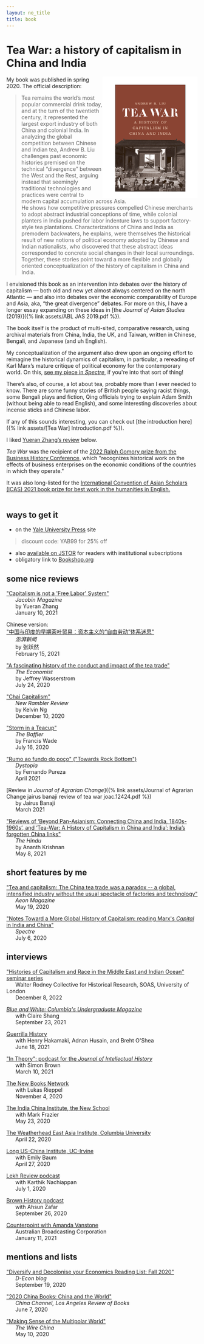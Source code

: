 ```yaml
---
layout: no_title
title: book
---
```


# Tea War: a history of capitalism in China and India


<p align="right">
  <a href="https://yalebooks.yale.edu/book/9780300243734/tea-war">
    <img align="right" width="250" src="/assets/Liu cover DESIGN.png"></a></p>

My book was published in spring 2020. The official description:

> Tea remains the world’s most popular commercial drink today, and at the turn of the twentieth century, it represented the largest export industry of both China and colonial India. In analyzing the global competition between Chinese and Indian tea, Andrew B. Liu challenges past economic histories premised on the technical “divergence” between the West and the Rest, arguing instead that seemingly traditional technologies and practices were central to modern capital accumulation across Asia.   
>He shows how competitive pressures compelled Chinese merchants to adopt abstract industrial conceptions of time, while colonial planters in India pushed for labor indenture laws to support factory-style tea plantations. 
>Characterizations of China and India as premodern backwaters, he explains, were themselves the historical result of new notions of political economy adopted by Chinese and Indian nationalists, who discovered that these abstract ideas corresponded to concrete social changes in their local surroundings.   
>Together, these stories point toward a more flexible and globally oriented conceptualization of the history of capitalism in China and India.

I envisioned this book as an intervention into debates over the history of capitalism — both old and new yet almost always centered on the north Atlantic — and also into debates over the economic comparability of Europe and Asia, aka, “the great divergence” debates. For more on this, I have a longer essay expanding on these ideas in [the *Journal of Asian Studies* (2019)]({% link assets/ABL JAS 2019.pdf %}). 

The book itself is the product of multi-sited, comparative research, using archival materials from China, India, the UK, and Taiwan, written in Chinese, Bengali, and Japanese (and uh English). 

My conceptualization of the argument also drew upon an ongoing effort to reimagine the historical dynamics of capitalism, in particular, a rereading of Karl Marx’s mature critique of political economy for the contemporary world. On this, [see my piece in *Spectre*](https://spectrejournal.com/notes-toward-a-more-global-history-of-capitalism/), if you're into that sort of thing! 

There’s also, of course, a lot about tea, probably more than I ever needed to know. There are some funny stories of British people saying racist things, some Bengali plays and fiction, Qing officials trying to explain Adam Smith (without being able to read English), and some interesting discoveries about incense sticks and Chinese labor.

If any of this sounds interesting, you can check out [the introduction here]({% link assets/[Tea War] Introduction.pdf %}). 

I liked [Yueran Zhang’s review](https://jacobinmag.com/2021/01/tea-war-book-review-capitalism-china-india) below. 

*Tea War* was the recipient of the [2022 Ralph Gomory prize from the Business History Conference,](https://thebhc.org/sites/default/files/blog-post-files/2022-04/2022BHcawards.pdf) which "recognizes historical work on the effects of business enterprises on the economic conditions of the countries in which they operate."

It was also long-listed for the [International Convention of Asian Scholars (ICAS) 2021 book prize for best work in the humanities in English.](https://icas.asia/icas-book-prize-2021)
<br><br>
## ways to get it

* on the [Yale University Press](https://yalebooks.yale.edu/book/9780300243734/tea-war) site
> discount code: YAB99 for 25% off

* also [available on JSTOR](https://www.jstor.org/stable/j.ctvzpv6sm) for readers with institutional subscriptions  
* obligatory link to [Bookshop.org](https://bookshop.org/books/tea-war-a-history-of-capitalism-in-china-and-india/9780300243734?aid=10015)


## some nice reviews
["Capitalism is not a 'Free Labor' System"](https://jacobinmag.com/2021/01/tea-war-book-review-capitalism-china-india)   
&nbsp;&nbsp;&nbsp;&nbsp;&nbsp;&nbsp;*Jacobin Magazine*  
&nbsp;&nbsp;&nbsp;&nbsp;&nbsp;&nbsp;by Yueran Zhang   
&nbsp;&nbsp;&nbsp;&nbsp;&nbsp;&nbsp;January 10, 2021

Chinese version:  
["中国与印度的早期茶叶贸易：资本主义的“自由劳动”体系迷思"](https://www.thepaper.cn/newsDetail_forward_11339399)   
&nbsp;&nbsp;&nbsp;&nbsp;&nbsp;&nbsp;*澎湃新闻*    
&nbsp;&nbsp;&nbsp;&nbsp;&nbsp;&nbsp;by 张跃然   
&nbsp;&nbsp;&nbsp;&nbsp;&nbsp;&nbsp;February 15, 2021

["A fascinating history of the conduct and impact of the tea trade"](https://www.economist.com/prospero/2020/07/24/a-fascinating-history-of-the-conduct-and-impact-of-the-tea-trade)  
&nbsp;&nbsp;&nbsp;&nbsp;&nbsp;&nbsp;*The Economist*  
&nbsp;&nbsp;&nbsp;&nbsp;&nbsp;&nbsp;by Jeffrey Wasserstrom  
&nbsp;&nbsp;&nbsp;&nbsp;&nbsp;&nbsp;July 24, 2020

["Chai Capitalism"](https://newramblerreview.com/book-reviews/history/chai-capitalism)  
&nbsp;&nbsp;&nbsp;&nbsp;&nbsp;&nbsp;*New Rambler Review*   
&nbsp;&nbsp;&nbsp;&nbsp;&nbsp;&nbsp;by Kelvin Ng  
&nbsp;&nbsp;&nbsp;&nbsp;&nbsp;&nbsp;December 10, 2020

["Storm in a Teacup"](https://thebaffler.com/latest/storm-in-a-teacup-wade)  
&nbsp;&nbsp;&nbsp;&nbsp;&nbsp;&nbsp;*The Baffler*  
&nbsp;&nbsp;&nbsp;&nbsp;&nbsp;&nbsp;by Francis Wade  
&nbsp;&nbsp;&nbsp;&nbsp;&nbsp;&nbsp;July 16, 2020

["Rumo ao fundo do poço" ("Towards Rock Bottom")](https://dystopiamag.com/rumo-ao-fundo-do-poco/)   
&nbsp;&nbsp;&nbsp;&nbsp;&nbsp;&nbsp;*Dystopia*   
&nbsp;&nbsp;&nbsp;&nbsp;&nbsp;&nbsp;by Fernando Pureza  
&nbsp;&nbsp;&nbsp;&nbsp;&nbsp;&nbsp;April 2021

[Review in *Journal of Agrarian Change*]({% link assets/Journal of Agrarian Change jairus banaji review of tea war joac.12424.pdf %})  
&nbsp;&nbsp;&nbsp;&nbsp;&nbsp;&nbsp;by Jairus Banaji  
&nbsp;&nbsp;&nbsp;&nbsp;&nbsp;&nbsp;March 2021

["Reviews of ‘Beyond Pan-Asianism: Connecting China and India, 1840s-1960s’, and ‘Tea-War: A History of Capitalism in China and India’: India’s forgotten China links"](https://www.thehindu.com/books/books-reviews/reviews-of-beyond-pan-asianism-connecting-china-and-india-1840s-1960s-and-tea-war-a-history-of-capitalism-in-china-and-india-indias-forgotten-china-links/article34505239.ece)    
&nbsp;&nbsp;&nbsp;&nbsp;&nbsp;&nbsp;*The Hindu*    
&nbsp;&nbsp;&nbsp;&nbsp;&nbsp;&nbsp;by Ananth Krishnan     
&nbsp;&nbsp;&nbsp;&nbsp;&nbsp;&nbsp;May 8, 2021

## short features by me

["Tea and capitalism: The China tea trade was a paradox -- a global, intensified industry without the usual spectacle of factories and technology"](https://aeon.co/essays/the-china-tea-trade-was-a-paradox-of-global-capitalism)  
&nbsp;&nbsp;&nbsp;&nbsp;&nbsp;&nbsp;*Aeon Magazine*  
&nbsp;&nbsp;&nbsp;&nbsp;&nbsp;&nbsp;May 19, 2020

["Notes Toward a More Global History of Capitalism: reading Marx's *Capital* in India and China"](https://spectrejournal.com/notes-toward-a-more-global-history-of-capitalism/)  
&nbsp;&nbsp;&nbsp;&nbsp;&nbsp;&nbsp;*Spectre*   
&nbsp;&nbsp;&nbsp;&nbsp;&nbsp;&nbsp;July 6, 2020

## interviews

["Histories of Capitalism and Race in the Middle East and Indian Ocean" seminar series](https://www.youtube.com/watch?v=vSXMiIgCJ-Q)  
&nbsp;&nbsp;&nbsp;&nbsp;&nbsp;&nbsp;Walter Rodney Collective for Historical Research, SOAS, University of London  
&nbsp;&nbsp;&nbsp;&nbsp;&nbsp;&nbsp;December 8, 2022

[*Blue and White: Columbia's Undergraduate Magazine* ](https://www.theblueandwhite.org/post/andrew-liu)  
&nbsp;&nbsp;&nbsp;&nbsp;&nbsp;&nbsp;with Claire Shang  
&nbsp;&nbsp;&nbsp;&nbsp;&nbsp;&nbsp;September 23, 2021

[Guerrilla History](https://guerrillahistory.libsyn.com/andrew-b-liu)    
&nbsp;&nbsp;&nbsp;&nbsp;&nbsp;&nbsp;with Henry Hakamaki, Adnan Husain, and Breht O'Shea  
&nbsp;&nbsp;&nbsp;&nbsp;&nbsp;&nbsp;June 18, 2021  

["In Theory": podcast for the *Journal of Intellectual History*](https://jhiblog.org/2021/03/10/andrew-b-liu-on-tea-war-and-political-economy/)  
&nbsp;&nbsp;&nbsp;&nbsp;&nbsp;&nbsp;with Simon Brown  
&nbsp;&nbsp;&nbsp;&nbsp;&nbsp;&nbsp;March 10, 2021

[The New Books Network](https://newbooksnetwork.com/andrew-liu-tea-war-a-history-of-capitalism-in-china-and-india-yale-up-2020)  
&nbsp;&nbsp;&nbsp;&nbsp;&nbsp;&nbsp;with Lukas Rieppel  
&nbsp;&nbsp;&nbsp;&nbsp;&nbsp;&nbsp;November 4, 2020

[The India China Institute, the New School](https://www.indiachinainstitute.org/2020/05/23/andrew-b-liu-tea-war-a-history-of-capitalism-in-china-and-india/)  
&nbsp;&nbsp;&nbsp;&nbsp;&nbsp;&nbsp;with Mark Frazier  
&nbsp;&nbsp;&nbsp;&nbsp;&nbsp;&nbsp;May 23, 2020

[The Weatherhead East Asia Institute, Columbia University](https://weai.columbia.edu/weai-author-qa-andrew-lius-tea-war-history-capitalism-china-and-india)  
&nbsp;&nbsp;&nbsp;&nbsp;&nbsp;&nbsp;April 22, 2020

[Long US-China Institute, UC-Irvine](https://youtu.be/frhLorB1wvo)  
&nbsp;&nbsp;&nbsp;&nbsp;&nbsp;&nbsp;with Emily Baum  
&nbsp;&nbsp;&nbsp;&nbsp;&nbsp;&nbsp;April 27, 2020

[Lekh Review podcast](https://lekhreview.com/2020/07/01/andrew-liu-tea-war/)  
&nbsp;&nbsp;&nbsp;&nbsp;&nbsp;&nbsp;with Karthik Nachiappan  
&nbsp;&nbsp;&nbsp;&nbsp;&nbsp;&nbsp;July 1, 2020

[Brown History podcast](https://www.brownhistorypodcast.com/episodes/ep-06-tea-and-capitalism-with-andrew-b-liu)  
&nbsp;&nbsp;&nbsp;&nbsp;&nbsp;&nbsp;with Ahsun Zafar  
&nbsp;&nbsp;&nbsp;&nbsp;&nbsp;&nbsp;September 26, 2020

[Counterpoint with Amanda Vanstone](https://www.abc.net.au/radionational/programs/counterpoint/11-01-20/12992992)  
&nbsp;&nbsp;&nbsp;&nbsp;&nbsp;&nbsp;Australian Broadcasting Corporation  
&nbsp;&nbsp;&nbsp;&nbsp;&nbsp;&nbsp;January 11, 2021
  

## mentions and lists


["Diversify and Decolonise your Economics Reading List: Fall 2020"](https://d-econ.org/diversify-and-decolonise-your-economics-reading-list-fall-2020/)  
&nbsp;&nbsp;&nbsp;&nbsp;&nbsp;&nbsp;*D-Econ blog*  
&nbsp;&nbsp;&nbsp;&nbsp;&nbsp;&nbsp;September 19, 2020

["2020 China Books: China and the World"](https://chinachannel.org/2020/06/07/2020-books-1/)    
&nbsp;&nbsp;&nbsp;&nbsp;&nbsp;&nbsp;*China Channel, Los Angeles Review of Books*  
&nbsp;&nbsp;&nbsp;&nbsp;&nbsp;&nbsp;June 7, 2020


["Making Sense of the Multipolar World"](https://www.thewirechina.com/2020/05/10/making-sense-of-the-multipolar-world/)  
&nbsp;&nbsp;&nbsp;&nbsp;&nbsp;&nbsp;*The Wire China*  
&nbsp;&nbsp;&nbsp;&nbsp;&nbsp;&nbsp;May 10, 2020

